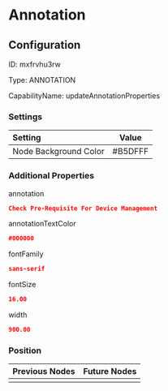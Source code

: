 # Annotation
## Configuration
ID:  mxfrvhu3rw

Type: ANNOTATION 

CapabilityName: updateAnnotationProperties

### Settings
| Setting | Value  |
| :------------------------ | ---------------------------------------- |
| Node Background Color | #B5DFFF | 

 




### Additional Properties
annotation
 ```json 
Check Pre-Requisite For Device Management
```


annotationTextColor
 ```json 
#000000
```


fontFamily
 ```json 
sans-serif
```


fontSize
 ```json 
16.00
```


width
 ```json 
900.00
```




### Position
| Previous Nodes | Future Nodes |
| :------------- | ------------ |
|  |  |